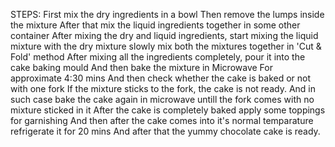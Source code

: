 STEPS:
First mix the dry ingredients in a bowl
Then remove the lumps inside the mixture
After that mix the liquid ingredients together in some other container
After mixing the dry and liquid ingredients,
start mixing the liquid mixture with the dry mixture slowly
mix both the mixtures together in 'Cut & Fold' method
After mixing all the ingredients completely, 
pour it into the cake baking mould
And then bake the mixture in Microwave For approximate 4:30 mins
And then check whether the cake is baked or not with one fork
If the mixture sticks to the fork, the cake is not ready. And in such case
bake the cake again in microwave untill the fork comes with no mixture sticked in it
After the cake is completely baked apply some toppings for garnishing
And then after the cake comes into it's normal temparature refrigerate it for 20 mins
And after that the yummy chocolate cake is ready.